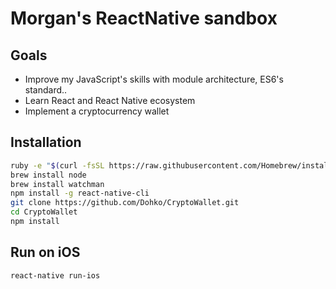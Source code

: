 # Morgan's ReactNative sandbox

## Goals
- Improve my JavaScript's skills with module architecture, ES6's standard..
- Learn React and React Native ecosystem
- Implement a cryptocurrency wallet

## Installation
``` bash
ruby -e "$(curl -fsSL https://raw.githubusercontent.com/Homebrew/install/master/install)"
brew install node
brew install watchman
npm install -g react-native-cli
git clone https://github.com/Dohko/CryptoWallet.git
cd CryptoWallet
npm install
```

## Run on iOS
``` bash
react-native run-ios
```